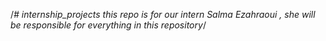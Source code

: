 /*# internship_projects
this repo is for our intern  Salma Ezahraoui , she will be responsible for everything in this repository*/ 

